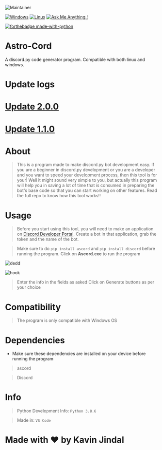 ![Maintainer](https://img.shields.io/badge/maintainer-KavinJindal-blue)

[![Windows](https://svgshare.com/i/ZhY.svg)](https://svgshare.com/i/ZhY.svg)
[![Linux](https://svgshare.com/i/Zhy.svg)](https://svgshare.com/i/Zhy.svg)
[![Ask Me Anything !](https://img.shields.io/badge/Ask%20me-anything-1abc9c.svg)](https://GitHub.com/Naereen/ama)

[![forthebadge made-with-python](http://ForTheBadge.com/images/badges/made-with-python.svg)](https://www.python.org/)

 

# Astro-Cord
A discord.py code generator program. Compatible with both linux and windows. 

# Update logs

# [Update 2.0.0](https://github.com/kavin-jindal/Astro-cord/releases/tag/v2.0.0)

# [Update 1.1.0](https://github.com/Astro-dbot/Astro-Cord/releases/tag/v1.1.0)

# About

> This is a program made to make discord.py bot development easy. If you are a beginner in discord.py development or you are a developer and you want to speed your development process, then this tool is for your!
> Well it might sound very simple to you, but actually this program will help you in saving a lot of time that is consumed in preparing the bot's base code so that you can start working on other features. Read the full repo to know how this tool works!!


# Usage

> Before you start using this tool, you will need to make an application on [Discord Developer Portal](https://discord.com/developers/applications).
> Create a bot in that application, grab the token and the name of the bot. 

> Make sure to do `pip install ascord` and `pip install discord` before running the program. 
> Click on **Ascord.exe** to run the program

![dedd](https://user-images.githubusercontent.com/68228966/146720809-8b13f945-a32e-428b-9841-3f971d03c1af.JPG)

![hook](https://user-images.githubusercontent.com/68228966/147185245-b2a31bd9-8553-4fb6-8626-47d680c849d1.JPG)


> Enter the info in the fields as asked
> Click on Generate buttons as per your choice

# Compatibility

> The program is only compatible with Windows OS

# Dependencies

* Make sure these dependencies are installed on your device before running the program

> ascord

> Discord

# Info
> Python Development Info: `Python 3.8.6`

> Made in: `VS Code`

# Made with :heart: by Kavin Jindal

